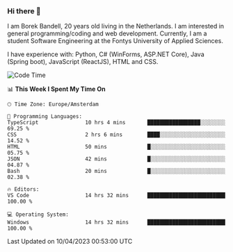 ### Hi there 👋

I am Borek Bandell, 20 years old living in the Netherlands. I am interested in general programming/coding and web development. Currently, I am a student Software Engineering at the Fontys University of Applied Sciences.

I have experience with: Python, C# (WinForms, ASP.NET Core), Java (Spring boot), JavaScript (ReactJS), HTML and CSS.

<!--START_SECTION:waka-->
![Code Time](http://img.shields.io/badge/Code%20Time-507%20hrs%2032%20mins-blue)

📊 **This Week I Spent My Time On** 

```text
🕑︎ Time Zone: Europe/Amsterdam

💬 Programming Languages: 
TypeScript               10 hrs 4 mins       █████████████████░░░░░░░░   69.25 % 
CSS                      2 hrs 6 mins        ████░░░░░░░░░░░░░░░░░░░░░   14.52 % 
HTML                     50 mins             █░░░░░░░░░░░░░░░░░░░░░░░░   05.75 % 
JSON                     42 mins             █░░░░░░░░░░░░░░░░░░░░░░░░   04.87 % 
Bash                     20 mins             █░░░░░░░░░░░░░░░░░░░░░░░░   02.38 % 

🔥 Editors: 
VS Code                  14 hrs 32 mins      █████████████████████████   100.00 % 

💻 Operating System: 
Windows                  14 hrs 32 mins      █████████████████████████   100.00 % 
```


 Last Updated on 10/04/2023 00:53:00 UTC
<!--END_SECTION:waka-->

<!--**tcBorek2002/tcBorek2002** is a ✨ _special_ ✨ repository because its `README.md` (this file) appears on your GitHub profile.

Here are some ideas to get you started:

- 🔭 I’m currently working on ...
- 🌱 I’m currently learning ...
- 👯 I’m looking to collaborate on ...
- 🤔 I’m looking for help with ...
- 💬 Ask me about ...
- 📫 How to reach me: ...
- 😄 Pronouns: ...
- ⚡ Fun fact: ...
-->
